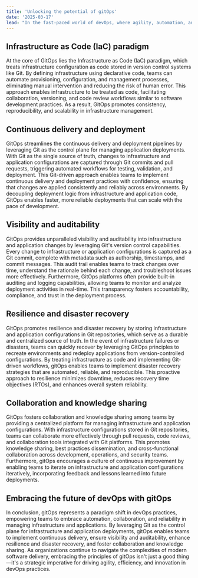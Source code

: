 ```yaml
---
title: 'Unlocking the potential of gitOps'
date: '2025-03-17' 
lead: "In the fast-paced world of devOps, where agility, automation, and reliability are paramount, gitOps has emerged as a transformative approach to managing infrastructure and applications. Rooted in the principles of version control, collaboration, and automation, gitOps leverages Git as the single source of truth for defining, managing, and deploying infrastructure and applications."
---
```


## Infrastructure as Code (IaC) paradigm
At the core of GitOps lies the Infrastructure as Code (IaC) paradigm, which treats infrastructure configuration as code stored in version control systems like Git. By defining infrastructure using declarative code, teams can automate provisioning, configuration, and management processes, eliminating manual intervention and reducing the risk of human error. This approach enables infrastructure to be treated as code, facilitating collaboration, versioning, and code review workflows similar to software development practices. As a result, GitOps promotes consistency, reproducibility, and scalability in infrastructure management.

## Continuous delivery and deployment
GitOps streamlines the continuous delivery and deployment pipelines by leveraging Git as the control plane for managing application deployments. With Git as the single source of truth, changes to infrastructure and application configurations are captured through Git commits and pull requests, triggering automated workflows for testing, validation, and deployment. This Git-driven approach enables teams to implement continuous delivery and deployment practices with confidence, ensuring that changes are applied consistently and reliably across environments. By decoupling deployment logic from infrastructure and application code, GitOps enables faster, more reliable deployments that can scale with the pace of development.

## Visibility and auditability
GitOps provides unparalleled visibility and auditability into infrastructure and application changes by leveraging Git's version control capabilities. Every change to infrastructure or application configurations is captured as a Git commit, complete with metadata such as authorship, timestamps, and commit messages. This audit trail enables teams to track changes over time, understand the rationale behind each change, and troubleshoot issues more effectively. Furthermore, GitOps platforms often provide built-in auditing and logging capabilities, allowing teams to monitor and analyze deployment activities in real-time. This transparency fosters accountability, compliance, and trust in the deployment process.

## Resilience and disaster recovery
GitOps promotes resilience and disaster recovery by storing infrastructure and application configurations in Git repositories, which serve as a durable and centralized source of truth. In the event of infrastructure failures or disasters, teams can quickly recover by leveraging GitOps principles to recreate environments and redeploy applications from version-controlled configurations. By treating infrastructure as code and implementing Git-driven workflows, gitOps enables teams to implement disaster recovery strategies that are automated, reliable, and reproducible. This proactive approach to resilience minimizes downtime, reduces recovery time objectives (RTOs), and enhances overall system reliability.

## Collaboration and knowledge sharing
GitOps fosters collaboration and knowledge sharing among teams by providing a centralized platform for managing infrastructure and application configurations. With infrastructure configurations stored in Git repositories, teams can collaborate more effectively through pull requests, code reviews, and collaboration tools integrated with Git platforms. This promotes knowledge sharing, best practices dissemination, and cross-functional collaboration across development, operations, and security teams. Furthermore, gitOps encourages a culture of continuous improvement by enabling teams to iterate on infrastructure and application configurations iteratively, incorporating feedback and lessons learned into future deployments.

## Embracing the future of devOps with gitOps
In conclusion, gitOps represents a paradigm shift in devOps practices, empowering teams to embrace automation, collaboration, and reliability in managing infrastructure and applications. By leveraging Git as the control plane for infrastructure and application deployments, gitOps enables teams to implement continuous delivery, ensure visibility and auditability, enhance resilience and disaster recovery, and foster collaboration and knowledge sharing. As organizations continue to navigate the complexities of modern software delivery, embracing the principles of gitOps isn't just a good thing—it's a strategic imperative for driving agility, efficiency, and innovation in devOps practices.